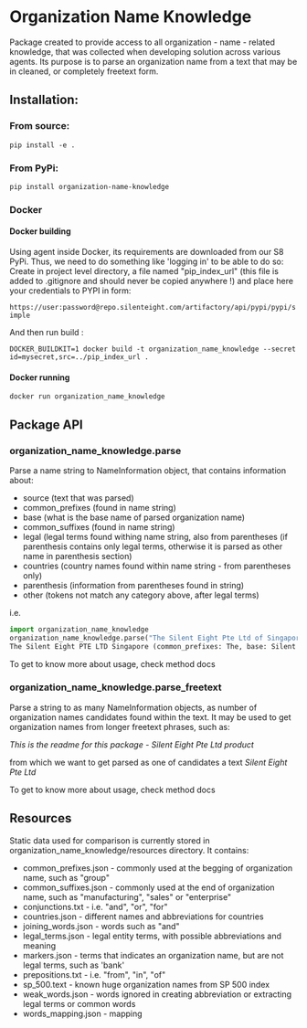 # Organization Name Knowledge

Package created to provide access to all organization - name - related knowledge, that was collected when developing
solution across various agents. Its purpose is to parse an organization name from a text that may be in cleaned,
or completely freetext form.

## Installation:
### From source:
```pip install -e .```
### From PyPi:
```pip install organization-name-knowledge```

### Docker
#### Docker building
Using agent inside Docker, its requirements are downloaded from our S8 PyPi.
Thus, we need to do something like 'logging in' to be able to do so:
Create in project level directory, a file named "pip_index_url"
(this file is added to .gitignore and should never be copied anywhere !)
and place here your credentials to PYPI in form:

```https://user:password@repo.silenteight.com/artifactory/api/pypi/pypi/simple```

And then run build :

```DOCKER_BUILDKIT=1 docker build -t organization_name_knowledge --secret id=mysecret,src=../pip_index_url .```

#### Docker running
```docker run organization_name_knowledge ```

## Package API

### organization_name_knowledge.parse
Parse a name string to NameInformation object, that contains information about:
- source (text that was parsed)
- common_prefixes (found in name string)
- base (what is the base name of parsed organization name)
- common_suffixes (found in name string)
- legal (legal terms found withing name string, also from parentheses
  (if parenthesis contains only legal terms, otherwise it is parsed as other name in parenthesis section)
- countries (country names found within name string - from parentheses only)
- parenthesis (information from parentheses found in string)
- other (tokens not match any category above, after legal terms)

i.e.
```python
import organization_name_knowledge
organization_name_knowledge.parse("The Silent Eight Pte Ltd of Singapore")
The Silent Eight PTE LTD Singapore (common_prefixes: The, base: Silent Eight, legal: Pte Ltd, countries: Singapore, other: of)
```
To get to know more about usage, check method docs

### organization_name_knowledge.parse_freetext
Parse a string to as many NameInformation objects, as number of organization names candidates found within the text.
It may be used to get organization names from longer freetext phrases, such as:

*This is the readme for this package - Silent Eight Pte Ltd product*

from which we want to get parsed as one of candidates a text *Silent Eight Pte Ltd*

To get to know more about usage, check method docs

## Resources

Static data used for comparison is currently stored in organization_name_knowledge/resources directory. It contains:
* common_prefixes.json - commonly used at the begging of organization name, such as "group"
* common_suffixes.json - commonly used at the end of organization name, such as "manufacturing", "sales" or "enterprise"
* conjunctions.txt - i.e. "and", "or", "for"
* countries.json - different names and abbreviations for countries
* joining_words.json - words such as "and"
* legal_terms.json - legal entity terms, with possible abbreviations and meaning
* markers.json - terms that indicates an organization name, but are not legal terms, such as 'bank'
* prepositions.txt - i.e. "from", "in", "of"
* sp_500.text - known huge organization names from SP 500 index
* weak_words.json - words ignored in creating abbreviation or extracting legal terms or common words
* words_mapping.json - mapping
